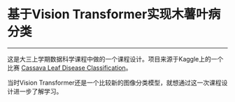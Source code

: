 # 基于Vision Transformer实现木薯叶病分类
***
这是大三上学期数据科学课程中做的一个课程设计。项目来源于Kaggle上的一个比赛 [Cassava Leaf Disease Classification](https://www.kaggle.com/competitions/cassava-leaf-disease-classification/)。

当时Vision Transformer还是一个比较新的图像分类模型，就想通过这一次课程设计进一步了解学习。